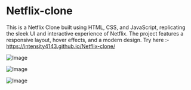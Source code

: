 # Netflix-clone
This is a Netflix Clone built using HTML, CSS, and JavaScript, replicating the sleek UI and interactive experience of Netflix. The project features a responsive layout, hover effects, and a modern design.
Try here :- https://intensity4143.github.io/Netflix-clone/

![Image](https://github.com/user-attachments/assets/1d2e3bde-5f86-4fd6-8a9b-254f7359e801)

![Image](https://github.com/user-attachments/assets/dd831a99-b469-4c32-8b9c-a820259ffaa9)

![Image](https://github.com/user-attachments/assets/26a92786-9b0a-46cc-8c56-94372639766a)

